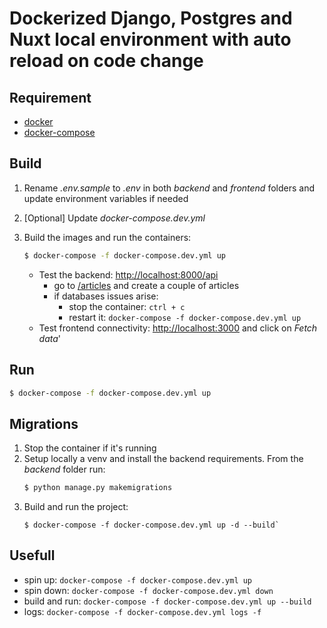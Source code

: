 # Dockerized Django, Postgres and Nuxt local environment with auto reload on code change

## Requirement

* [docker](https://docs.docker.com/engine/install/ubuntu/)
* [docker-compose](https://docs.docker.com/compose/install/)

## Build

1. Rename *.env.sample* to *.env* in both *backend* and *frontend* folders and update environment variables if needed
2. [Optional] Update *docker-compose.dev.yml*
3. Build the images and run the containers:
    ```sh
    $ docker-compose -f docker-compose.dev.yml up
    ```

   * Test the backend: [http://localhost:8000/api](http://localhost:8000/api)
     * go to [/articles](http://localhost:8000/api/articles) and create a couple of articles 
     * if databases issues arise:
       * stop the container: `ctrl + c` 
       * restart it: `docker-compose -f docker-compose.dev.yml up` 
   * Test frontend connectivity: [http://localhost:3000](http://localhost:3000) and click on *Fetch data*'

## Run
   ```sh
   $ docker-compose -f docker-compose.dev.yml up
   ```

## Migrations
1. Stop the container if it's running
2. Setup locally a venv and install the backend requirements. From the *backend* folder run:
   ```sh
   $ python manage.py makemigrations
   ```
3. Build and run the project:
   ```
   $ docker-compose -f docker-compose.dev.yml up -d --build`
   ```


## Usefull
* spin up: `docker-compose -f docker-compose.dev.yml up`
* spin down: `docker-compose -f docker-compose.dev.yml down`
* build and run: `docker-compose -f docker-compose.dev.yml up --build`
* logs: `docker-compose -f docker-compose.dev.yml logs -f`
    